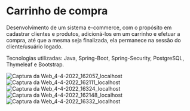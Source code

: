 # Carrinho de compra

Desenvolvimento de um sistema e-commerce, com o propósito em cadastrar clientes e produtos, adicioná-los em um carrinho e efetuar a compra, até que a mesma seja finalizada, ela permanece na sessão do cliente/usuário logado.

Tecnologias utilizadas: Java, Spring-Boot, Spring-Security, PostgreSQL, Thymeleaf e Bootstrap.

![Captura da Web_4-4-2022_162057_localhost](https://user-images.githubusercontent.com/56417462/161618244-655c19c4-9c99-4b6b-a40f-fe62cf408634.jpeg)
![Captura da Web_4-4-2022_162111_localhost](https://user-images.githubusercontent.com/56417462/161618257-367d6141-b7f1-42eb-a111-af6f0a21c258.jpeg)
![Captura da Web_4-4-2022_16324_localhost](https://user-images.githubusercontent.com/56417462/161618263-69445253-391f-480e-9c06-780b72771009.jpeg)
![Captura da Web_4-4-2022_162148_localhost](https://user-images.githubusercontent.com/56417462/161618270-87577aae-9936-41fd-a367-f8833f83150d.jpeg)
![Captura da Web_4-4-2022_16332_localhost](https://user-images.githubusercontent.com/56417462/161618383-37053713-e81b-4907-ae19-f2d1e57a6a82.jpeg)
